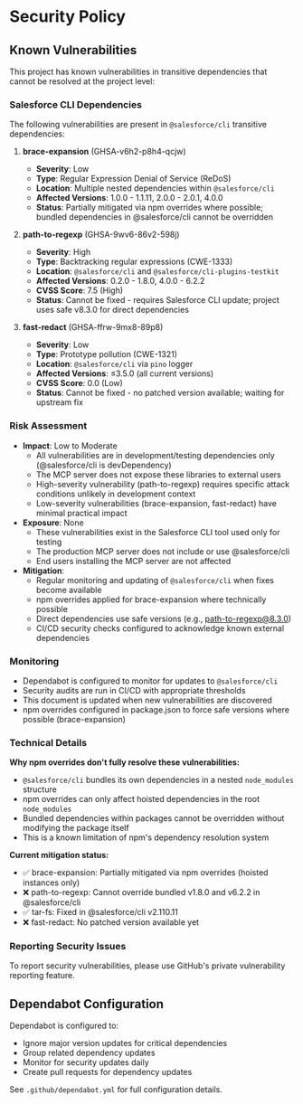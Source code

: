 # Security Policy

## Known Vulnerabilities

This project has known vulnerabilities in transitive dependencies that cannot be resolved at the project level:

### Salesforce CLI Dependencies

The following vulnerabilities are present in `@salesforce/cli` transitive dependencies:

1. **brace-expansion** (GHSA-v6h2-p8h4-qcjw)
   - **Severity**: Low
   - **Type**: Regular Expression Denial of Service (ReDoS)
   - **Location**: Multiple nested dependencies within `@salesforce/cli`
   - **Affected Versions**: 1.0.0 - 1.1.11, 2.0.0 - 2.0.1, 4.0.0
   - **Status**: Partially mitigated via npm overrides where possible; bundled dependencies in @salesforce/cli cannot be overridden

2. **path-to-regexp** (GHSA-9wv6-86v2-598j)
   - **Severity**: High
   - **Type**: Backtracking regular expressions (CWE-1333)
   - **Location**: `@salesforce/cli` and `@salesforce/cli-plugins-testkit`
   - **Affected Versions**: 0.2.0 - 1.8.0, 4.0.0 - 6.2.2
   - **CVSS Score**: 7.5 (High)
   - **Status**: Cannot be fixed - requires Salesforce CLI update; project uses safe v8.3.0 for direct dependencies

3. **fast-redact** (GHSA-ffrw-9mx8-89p8)
   - **Severity**: Low
   - **Type**: Prototype pollution (CWE-1321)
   - **Location**: `@salesforce/cli` via `pino` logger
   - **Affected Versions**: ≤3.5.0 (all current versions)
   - **CVSS Score**: 0.0 (Low)
   - **Status**: Cannot be fixed - no patched version available; waiting for upstream fix

### Risk Assessment

- **Impact**: Low to Moderate
  - All vulnerabilities are in development/testing dependencies only (@salesforce/cli is devDependency)
  - The MCP server does not expose these libraries to external users
  - High-severity vulnerability (path-to-regexp) requires specific attack conditions unlikely in development context
  - Low-severity vulnerabilities (brace-expansion, fast-redact) have minimal practical impact
- **Exposure**: None
  - These vulnerabilities exist in the Salesforce CLI tool used only for testing
  - The production MCP server does not include or use @salesforce/cli
  - End users installing the MCP server are not affected
- **Mitigation**: 
  - Regular monitoring and updating of `@salesforce/cli` when fixes become available
  - npm overrides applied for brace-expansion where technically possible
  - Direct dependencies use safe versions (e.g., path-to-regexp@8.3.0)
  - CI/CD security checks configured to acknowledge known external dependencies

### Monitoring

- Dependabot is configured to monitor for updates to `@salesforce/cli`
- Security audits are run in CI/CD with appropriate thresholds
- This document is updated when new vulnerabilities are discovered
- npm overrides configured in package.json to force safe versions where possible (brace-expansion)

### Technical Details

**Why npm overrides don't fully resolve these vulnerabilities:**
- `@salesforce/cli` bundles its own dependencies in a nested `node_modules` structure
- npm overrides can only affect hoisted dependencies in the root `node_modules`
- Bundled dependencies within packages cannot be overridden without modifying the package itself
- This is a known limitation of npm's dependency resolution system

**Current mitigation status:**
- ✅ brace-expansion: Partially mitigated via npm overrides (hoisted instances only)
- ❌ path-to-regexp: Cannot override bundled v1.8.0 and v6.2.2 in @salesforce/cli
- ✅ tar-fs: Fixed in @salesforce/cli v2.110.11
- ❌ fast-redact: No patched version available yet

### Reporting Security Issues

To report security vulnerabilities, please use GitHub's private vulnerability reporting feature.

## Dependabot Configuration

Dependabot is configured to:
- Ignore major version updates for critical dependencies
- Group related dependency updates
- Monitor for security updates daily
- Create pull requests for dependency updates

See `.github/dependabot.yml` for full configuration details.